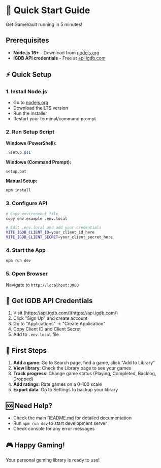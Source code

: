 # 🚀 Quick Start Guide

Get GameVault running in 5 minutes!

## Prerequisites

- **Node.js 16+** - Download from [nodejs.org](https://nodejs.org/)
- **IGDB API credentials** - Free at [api.igdb.com](https://api.igdb.com/)

## ⚡ Quick Setup

### 1. Install Node.js
- Go to [nodejs.org](https://nodejs.org/)
- Download the LTS version
- Run the installer
- Restart your terminal/command prompt

### 2. Run Setup Script
**Windows (PowerShell):**
```powershell
.\setup.ps1
```

**Windows (Command Prompt):**
```cmd
setup.bat
```

**Manual Setup:**
```bash
npm install
```

### 3. Configure API
```bash
# Copy environment file
copy env.example .env.local

# Edit .env.local and add your credentials
VITE_IGDB_CLIENT_ID=your_client_id_here
VITE_IGDB_CLIENT_SECRET=your_client_secret_here
```

### 4. Start the App
```bash
npm run dev
```

### 5. Open Browser
Navigate to `http://localhost:3000`

## 🔑 Get IGDB API Credentials

1. Visit [https://api.igdb.com/](https://api.igdb.com/)
2. Click "Sign Up" and create account
3. Go to "Applications" → "Create Application"
4. Copy Client ID and Client Secret
5. Add to `.env.local` file

## 🎯 First Steps

1. **Add a game**: Go to Search page, find a game, click "Add to Library"
2. **View library**: Check the Library page to see your games
3. **Track progress**: Change game status (Playing, Completed, Backlog, Dropped)
4. **Add ratings**: Rate games on a 0-100 scale
5. **Export data**: Go to Settings to backup your library

## 🆘 Need Help?

- Check the main [README.md](README.md) for detailed documentation
- Run `npm run dev` to start development server
- Check console for any error messages

## 🎮 Happy Gaming!

Your personal gaming library is ready to use!

